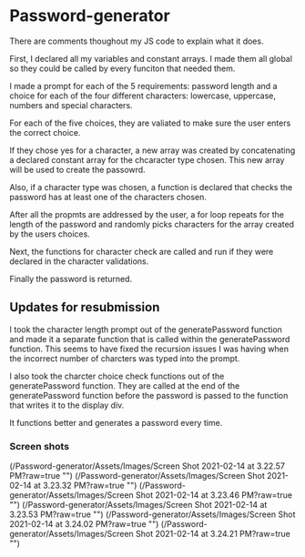 # Password-generator

There are comments thoughout my JS code to explain what it does.

First, I declared all my variables and constant arrays. I made them all global so they could be called by every funciton that needed them.

I made a prompt for each of the 5 requirements: password length and a choice for each of the four different characters: lowercase, uppercase, numbers and special characters.

For each of the five choices, they are valiated to make sure the user enters the correct choice. 

If they chose yes for a character, a new array was created by concatenating a declared constant array for the chcaracter type chosen. This new array will be used to create the passowrd. 

Also, if a character type was chosen, a function is declared that checks the password has at least one of the characters chosen.

After all the propmts are addressed by the user, a for loop repeats for the length of the password and randomly picks characters for the array created by the users choices.

Next, the functions for character check are called and run if they were declared in the character validations.

Finally the password is returned.

## Updates for resubmission

I took the character length prompt out of the generatePassword function and made it a separate function that is called within the generatePassword function. This seems to have fixed the recursion issues I was having when the incorrect number of charcters was typed into the prompt.

I also took the charcter choice check functions out of the generatePassword function. They are called at the end of the generatePassword function before the password is passed to the function that writes it to the display div. 

It functions better and generates a password every time.

### Screen shots
(/Password-generator/Assets/Images/Screen Shot 2021-02-14 at 3.22.57 PM?raw=true "")
(/Password-generator/Assets/Images/Screen Shot 2021-02-14 at 3.23.32 PM?raw=true "")
(/Password-generator/Assets/Images/Screen Shot 2021-02-14 at 3.23.46 PM?raw=true "")
(/Password-generator/Assets/Images/Screen Shot 2021-02-14 at 3.23.53 PM?raw=true "")
(/Password-generator/Assets/Images/Screen Shot 2021-02-14 at 3.24.02 PM?raw=true "")
(/Password-generator/Assets/Images/Screen Shot 2021-02-14 at 3.24.21 PM?raw=true "")